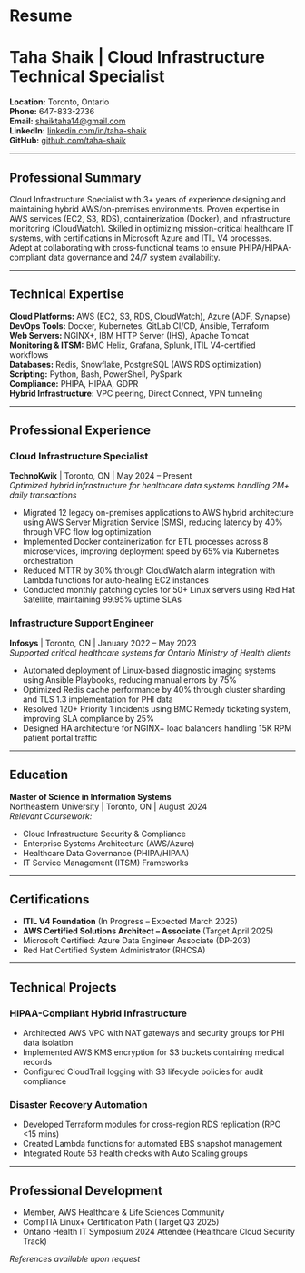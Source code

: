# Resume

# Taha Shaik | Cloud Infrastructure Technical Specialist  
**Location:** Toronto, Ontario  
**Phone:** 647-833-2736  
**Email:** shaiktaha14@gmail.com  
**LinkedIn:** [linkedin.com/in/taha-shaik](https://linkedin.com/in/taha-shaik)  
**GitHub:** [github.com/taha-shaik](https://github.com/taha-shaik)  

---

## Professional Summary  
Cloud Infrastructure Specialist with 3+ years of experience designing and maintaining hybrid AWS/on-premises environments. Proven expertise in AWS services (EC2, S3, RDS), containerization (Docker), and infrastructure monitoring (CloudWatch). Skilled in optimizing mission-critical healthcare IT systems, with certifications in Microsoft Azure and ITIL V4 processes. Adept at collaborating with cross-functional teams to ensure PHIPA/HIPAA-compliant data governance and 24/7 system availability.

---

## Technical Expertise  
**Cloud Platforms:** AWS (EC2, S3, RDS, CloudWatch), Azure (ADF, Synapse)  
**DevOps Tools:** Docker, Kubernetes, GitLab CI/CD, Ansible, Terraform  
**Web Servers:** NGINX+, IBM HTTP Server (IHS), Apache Tomcat  
**Monitoring & ITSM:** BMC Helix, Grafana, Splunk, ITIL V4-certified workflows  
**Databases:** Redis, Snowflake, PostgreSQL (AWS RDS optimization)  
**Scripting:** Python, Bash, PowerShell, PySpark  
**Compliance:** PHIPA, HIPAA, GDPR  
**Hybrid Infrastructure:** VPC peering, Direct Connect, VPN tunneling  

---

## Professional Experience  

### Cloud Infrastructure Specialist  
**TechnoKwik** | Toronto, ON | May 2024 – Present  
*Optimized hybrid infrastructure for healthcare data systems handling 2M+ daily transactions*  
- Migrated 12 legacy on-premises applications to AWS hybrid architecture using AWS Server Migration Service (SMS), reducing latency by 40% through VPC flow log optimization  
- Implemented Docker containerization for ETL processes across 8 microservices, improving deployment speed by 65% via Kubernetes orchestration  
- Reduced MTTR by 30% through CloudWatch alarm integration with Lambda functions for auto-healing EC2 instances  
- Conducted monthly patching cycles for 50+ Linux servers using Red Hat Satellite, maintaining 99.95% uptime SLAs  

### Infrastructure Support Engineer  
**Infosys** | Toronto, ON | January 2022 – May 2023  
*Supported critical healthcare systems for Ontario Ministry of Health clients*  
- Automated deployment of Linux-based diagnostic imaging systems using Ansible Playbooks, reducing manual errors by 75%  
- Optimized Redis cache performance by 40% through cluster sharding and TLS 1.3 implementation for PHI data  
- Resolved 120+ Priority 1 incidents using BMC Remedy ticketing system, improving SLA compliance by 25%  
- Designed HA architecture for NGINX+ load balancers handling 15K RPM patient portal traffic  

---

## Education  
**Master of Science in Information Systems**  
Northeastern University | Toronto, ON | August 2024  
*Relevant Coursework:*  
- Cloud Infrastructure Security & Compliance  
- Enterprise Systems Architecture (AWS/Azure)  
- Healthcare Data Governance (PHIPA/HIPAA)  
- IT Service Management (ITSM) Frameworks  

---

## Certifications  
- **ITIL V4 Foundation** (In Progress – Expected March 2025)  
- **AWS Certified Solutions Architect – Associate** (Target April 2025)  
- Microsoft Certified: Azure Data Engineer Associate (DP-203)  
- Red Hat Certified System Administrator (RHCSA)  

---

## Technical Projects  

### HIPAA-Compliant Hybrid Infrastructure  
- Architected AWS VPC with NAT gateways and security groups for PHI data isolation  
- Implemented AWS KMS encryption for S3 buckets containing medical records  
- Configured CloudTrail logging with S3 lifecycle policies for audit compliance  

### Disaster Recovery Automation  
- Developed Terraform modules for cross-region RDS replication (RPO <15 mins)  
- Created Lambda functions for automated EBS snapshot management  
- Integrated Route 53 health checks with Auto Scaling groups  

---

## Professional Development  
- Member, AWS Healthcare & Life Sciences Community  
- CompTIA Linux+ Certification Path (Target Q3 2025)  
- Ontario Health IT Symposium 2024 Attendee (Healthcare Cloud Security Track)  

*References available upon request*  
